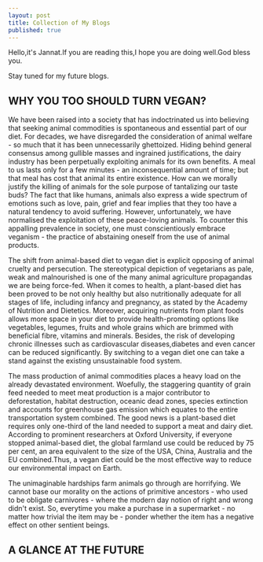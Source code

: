 ```yaml
---
layout: post
title: Collection of My Blogs
published: true
---
```

Hello,it's Jannat.If you are reading this,I hope you are doing well.God bless you.

Stay tuned for my future blogs.

## WHY YOU TOO SHOULD TURN VEGAN?
We have been raised into a society that has indoctrinated us into believing that seeking animal commodities is spontaneous and essential part of our diet. For decades, we have disregarded the consideration of animal welfare - so much that it has been unnecessarily ghettoized. Hiding behind general consensus among gullible masses and ingrained justifications, the dairy industry has been perpetually exploiting animals for its own benefits. A meal to us lasts only for a few minutes - an inconsequential amount of time; but that meal has cost that animal its entire existence. How can we morally justify the killing of animals for the sole purpose of tantalizing our taste buds? The fact that like humans, animals also express a wide spectrum of emotions such as love, pain, grief and fear implies that they too have a natural tendency to avoid suffering. However, unfortunately, we have normalised the exploitation of these peace-loving animals. To counter this appalling prevalence in society, one must conscientiously embrace veganism - the practice of abstaining oneself from the use of animal products.

The shift from animal-based diet to vegan diet is explicit opposing of animal cruelty and persecution. The stereotypical depiction of vegetarians as pale, weak and malnourished is one of the many animal agriculture propagandas we are being force-fed. When it comes to health, a plant-based diet has been proved to be not only healthy but also nutritionally adequate for all stages of life, including infancy and pregnancy, as stated by the Academy of Nutrition and Dietetics. Moreover, acquiring nutrients from plant foods allows more space in your diet to provide health-promoting options like vegetables, legumes, fruits and whole grains which are brimmed with beneficial fibre, vitamins and minerals. Besides, the risk of developing chronic illnesses such as cardiovascular diseases,diabetes and even cancer can be reduced significantly. By switching to a vegan diet one can take a stand against the existing unsustainable food system.

The mass production of animal commodities places a heavy load on the already devastated environment. Woefully, the staggering quantity of grain feed needed to meet meat production is a major contributor to deforestation, habitat destruction, oceanic dead zones, species extinction and accounts for greenhouse gas emission which equates to the entire transportation system combined. The good news is a plant-based diet requires only one-third of the land needed to support a meat and dairy diet. According to prominent researchers at Oxford University, if everyone stopped animal-based diet, the global farmland use could be reduced by 75 per cent, an area equivalent to the size of the USA, China, Australia and the EU combined.Thus, a vegan diet could be the most effective way to reduce our environmental impact on Earth.

The unimaginable hardships farm animals go through are horrifying. We cannot base our morality on the actions of primitive ancestors - who used to be obligate carnivores - where the modern day notion of right and wrong didn't exist. So, everytime you make a purchase in a supermarket - no matter how trivial the item may be - ponder whether the item has a negative effect on other sentient beings.

## A GLANCE AT THE FUTURE


